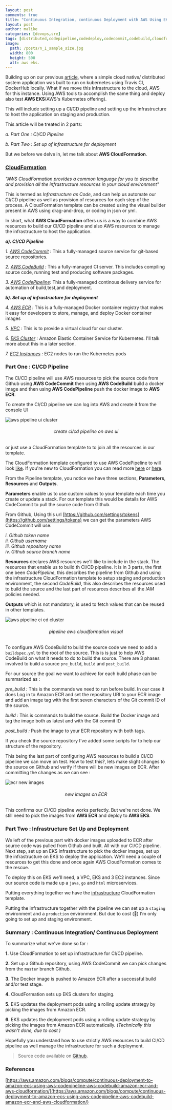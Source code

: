 ```yaml
---
layout: post
comments: true
title: "Continuous Integration, continuous Deployment with AWS Using EKS, CodeBuild, CodePipeline, ECR and CloudFormation"
layout: post
author: malike
categories: [devops,sre]
tags: [distributed,codepipeline,codedeploy,codecommit,codebuild,cloudformation,microservice,k8s,aws,eks]
image:
  path: /posts/n_1_sample_size.jpg
  width: 800
  height: 500
  alt: aws eks.
---
```


Building up on our previous [article](https://malike.github.io/K8s-101-And-Istio-Service-Mesh.html), where a simple cloud native/ distributed system application was built to run on kubernetes using Travis CI, DockerHub locally. What if we move this infrastructure to the cloud, AWS for this instance. Using AWS tools to accomplish the same thing and deploy also test **AWS EKS**(AWS's Kubernetes offering).

This will include setting up a CI/CD pipeline and setting up the infrastructure to host the application on staging and production.

This article will be treated in 2 parts:

*a. Part One : CI/CD Pipeline*

*b. Part Two : Set up of infrastructure for deployment*

But we before we delve in, let me talk about  **AWS CloudFormation**.

### [CloudFormation](https://aws.amazon.com/cloudformation/)

_"AWS CloudFormation provides a common language for you to describe and provision all the infrastructure resources in your cloud environment"_

This is termed as _Infrastructure as Code_, and can help us automate our CI/CD pipeline as well as provision of resources for each step of the process. A CloudFormation template can be created using the visual builder present in AWS using drag-and-drop, or coding in json or yml.

In short, what **AWS CloudFormation** offers us is a way to combine AWS resources to build our CI/CD pipeline and also AWS resources to manage the infrastructure to host the application.

***a). CI/CD Pipeline***

*1. [AWS CodeCommit](https://aws.amazon.com/codecommit/) :*  This a fully-managed source service for git-based source repositories.

*2. [AWS CodeBuild](https://aws.amazon.com/codebuild/) :*  This a fully-managed CI server. This includes compiling source code, running test and producing software packages.

*3. [AWS CodePipeline](https://aws.amazon.com/codepipeline/):* This a fully-managed continous delivery service for automation of build,test,and deployment.

***b). Set up of infrastructure for deployment***

*4. [AWS ECR](https://aws.amazon.com/ecr/) :* This is a fully-managed Docker container registry that makes it easy for developers to store, manage, and deploy Docker container images

*5. [VPC](https://aws.amazon.com/vpc/) :* This is to provide a virtual cloud for our cluster. 

*6. [EKS Cluster](https://aws.amazon.com/eks/) :*  Amazon Elastic Container Service for Kubernetes. I'll talk more about this in a later section.

*7. [EC2 Instances](https://aws.amazon.com/ec2/) :*  EC2 nodes to run the Kubernetes pods

### Part One : CI/CD Pipeline

The CI/CD pipeline will use AWS resources to pick the source code from Github using **AWS CodeCommit** then using **AWS CodeBuild** build a docker image and then using **AWS CodePipeline** push the docker image to **AWS ECR**.

To create the CI/CD pipeline we can log into AWS and create it from the console UI

![aws pipeline ui cluster](/posts/aws-pipeline-ui.png)
###### <center> create ci/cd pipeline on aws ui </center>

or just use a CloudFormation template to to join all the resources in our template.

The CloudFormation template configured to use AWS CodePipeline to  will look [like](https://github.com/malike/cloud-native-kubernetes/blob/master/cloudformation/deployment-pipeline.yml).
If you're new to CloudFormation you can read more [here](https://speakerdeck.com/ndemoor/aws-cloudformation-crash-course) or [here](https://docs.aws.amazon.com/AWSCloudFormation/latest/UserGuide/GettingStarted.Walkthrough.html).

From the Pipeline template, you notice we have three sections, **Parameters**, **Resources** and **Outputs**.

 **Parameters** enable us to use custom values to your template each time you create or update a stack. For our template this would be details for AWS CodeCommit to pull the source code from Github.

From Github, Using this url [https://github.com/settings/tokens](https://github.com/settings/tokens) we can get the parameters AWS CodeCommit will use.

*i. Github token name* <br/>
*ii. Github username* <br/>
*iii. Github repository name* <br/>
*iv. Github source branch name* <br/>

**Resources** declares AWS resources we'll like to include in the stack. The resources that enable us to build th CI/CD pipeline. It is in 3 parts, the first one been _CodePipeline_, this describes the pipeline from Github and using the infrastructure CloudFormation template to setup staging and production environment, the second _CodeBuild_, this also describes the resources used to build the source and the last part of resources describes all the _IAM_ policies needed.

**Outputs** which is not mandatory, is used to fetch values that can be reused in other templates.

![aws pipeline ci cd cluster](/posts/aws-pipeline-ci-cd.png)
###### <center> pipeline aws cloudformation visual </center>

To configure AWS CodeBuild to build the source code we need to add a `buildspec.yml` to the root of the source. This is is just to help AWS CodeBuild on what it needs to do to build the source. There are 3 phases involved to build a source `pre_build`, `build` and `post_build`.

For our source the goal we want to achieve for each build phase can be summarized as :

*pre_build :* This is the commands we need to run before build. In our case it does
Log in to Amazon ECR and set the repository URI to your ECR image and add an image tag with the first seven characters of the Git commit ID of the source.

*build :* This is commands to build the source. Build the Docker image and tag the image both as latest and with the Git commit ID

*post_build :* Push the image to your ECR repository with both tags.

If you check the source repository I've added some scripts for to help our structure of the repository.

This being the last part of configuring AWS resources to build a CI/CD pipeline we can move on test. How to test this?, lets make slight changes to the source on Github and verify if there will be new images on ECR. After committing the changes as we can see :

![ecr new images ](/posts/ecr-new-images.png)
###### <center> new images on ECR</center>

This confirms our CI/CD pipeline works perfectly. But we're not done. We still need to pick the images from **AWS ECR** and deploy to **AWS EKS**.

### Part Two : Infrastructure Set Up and Deployment

We left of the previous part with docker images uploaded to ECR after source code was pulled from Github and built. All with our CI/CD pipeline. Next step, set up an EKS infrastructure to pick the docker images, set up the infrastructure on EKS to deploy the application. We'll need a couple of resources to get this done and once again AWS CloudFormation comes to the rescue.

To deploy this on EKS we'll need, a VPC, EKS and 3 EC2 instances. Since our source code is made up a `java`, `go` and `html` microservices.

Putting everything together we have the [infrastructure](https://github.com/malike/cloud-native-kubernetes/blob/master/cloudformation/deployment-infrastructure.yml) CloudFormation template.

Putting the infrastructure together with the pipeline we can set up a `staging` environment and a `production` environment. But due to cost (:money_with_wings:) I'm only going to set up and staging environment.

### Summary  : Continuous Integration/ Continuous Deployment

To summarize what we've done so far :

**1.** Use CloudFormation to set up infrastructure for CI/CD pipeline.

**2.** Set up a Github repository, using AWS CodeCommit we can pick changes from the `master` branch Github.

**3.** The Docker image is pushed to Amazon ECR after a successful build and/or test stage.

**4.** CloudFormation sets up EKS clusters for staging.

**5.** EKS updates the deployment pods using a rolling update strategy by picking the images from Amazon ECR.

**6.** EKS updates the deployment pods using a rolling update strategy by picking the images from Amazon ECR automatically. _(Technically this wasn't done, due to cost )_

Hopefully you understand how to use strictly AWS resources to build CI/CD pipeline as well manage the infrastructure for such a deployment.

> Source code available on [Github](https://github.com/malike/cloud-native-kubernetes).

### References
[https://aws.amazon.com/blogs/compute/continuous-deployment-to-amazon-ecs-using-aws-codepipeline-aws-codebuild-amazon-ecr-and-aws-cloudformation/](https://aws.amazon.com/blogs/compute/continuous-deployment-to-amazon-ecs-using-aws-codepipeline-aws-codebuild-amazon-ecr-and-aws-cloudformation/)